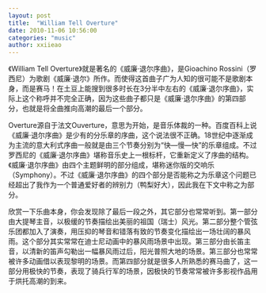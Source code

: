 ```yaml
---
layout: post
title:  "William Tell Overture"
date: 2010-11-06 10:56:00
categories: "music"
author: xxiieao
---
```


《William Tell Overture》就是著名的《威廉·退尔序曲》，是Gioachino Rossini（罗西尼）为歌剧《威廉·退尔》所作。而使得这首曲子广为人知的很可能不是歌剧本身，而是赛马！在土豆上能搜到很多时长在3分半中左右的《威廉·退尔序曲》，实际上这个称呼并不完全正确，因为这些曲子都只是《威廉·退尔序曲》的第四部分，也就是将全曲推向高潮的最后一个部分。

Overture源自于法文Ouverture，意思为开始，是音乐体裁的一种。百度百科上说《威廉·退尔序曲》是少有的分乐章的序曲，这个说法很不正确。18世纪中逐渐成为主流的意大利式序曲一般就是由三个节奏分别为“快—慢—快”的乐章组成。不过罗西尼的《威廉·退尔序曲》堪称音乐史上一根标杆，它重新定义了序曲的结构。《威廉·退尔序曲》由四个主题鲜明的部分组成，堪称迷你版的交响乐（Symphony）。不过《威廉·退尔序曲》的四个部分是否能称之为乐章这个问题已经超出了我作为一个普通爱好者的辨别力（鸭梨好大），因此我在下文中称之为部分。

欣赏一下乐曲本身，你会发现除了最后一段之外，其它部分也常常听到。第一部分由大提琴主音，以极缓的节奏描绘出美丽的祖国（瑞士）风光。第二部分整个管弦乐团都加入了演奏，用压抑的琴音和错落有致的节奏变化描绘出一场壮阔的暴风雨。这个部分其实常常在迪士尼动画中的暴风雨场景中出现。第三部分由长笛主音，以清新的笛声勾勒出一幅暴风雨过后，阳光普照大地的场景。第三部分也常常被许多动画借以表现黎明的场景。而第四部分就是很多人所熟悉的赛马曲了，这一部分用极快的节奏，表现了骑兵行军的场景，因极快的节奏常常被许多影视作品用于烘托高潮的到来。